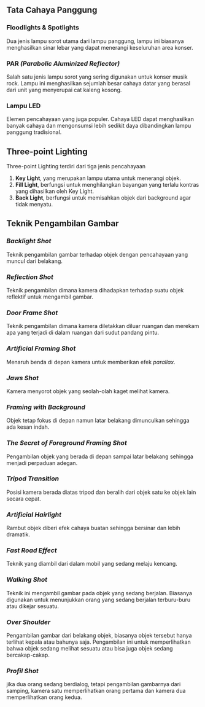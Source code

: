 ## Tata Cahaya Panggung
###  Floodlights & Spotlights
Dua jenis lampu sorot utama dari lampu panggung, lampu ini biasanya menghasilkan sinar lebar yang dapat menerangi keseluruhan area konser.

### PAR _(Parabolic Aluminized Reflector)_
Salah satu jenis lampu sorot yang sering digunakan untuk konser musik rock.  Lampu ini menghasilkan sejumlah besar cahaya datar yang berasal dari unit yang menyerupai cat kaleng kosong.

### Lampu LED
Elemen pencahayaan yang juga populer. Cahaya LED dapat menghasilkan banyak cahaya dan mengonsumsi lebih sedikit daya dibandingkan lampu panggung tradisional.

## Three-point Lighting
Three-point Lighting terdiri dari tiga jenis pencahayaan
1. **Key Light**, yang merupakan lampu utama untuk menerangi objek.
2. **Fill Light**, berfungsi untuk menghilangkan bayangan yang terlalu kontras yang dihasilkan oleh Key Light.
3. **Back Light**, berfungsi untuk memisahkan objek dari background agar tidak menyatu.

## Teknik Pengambilan Gambar
### _Backlight Shot_ 
Teknik pengambilan gambar terhadap objek dengan pencahayaan yang muncul dari belakang.

### _Reflection Shot_
Teknik pengambilan dimana kamera dihadapkan terhadap suatu objek reflektif untuk mengambil gambar.

### _Door Frame Shot_
Teknik pengambilan dimana kamera diletakkan diluar ruangan dan merekam apa yang terjadi di dalam ruangan dari sudut pandang pintu.

### _Artificial Framing Shot_
Menaruh benda di depan kamera untuk memberikan efek _parallax_.

### _Jaws Shot_
Kamera menyorot objek yang seolah-olah kaget melihat kamera.

### _Framing with Background_
Objek tetap fokus di depan namun latar belakang dimunculkan sehingga ada kesan indah.

### _The Secret of Foreground Framing Shot_
Pengambilan objek yang berada di depan sampai latar belakang sehingga menjadi perpaduan adegan.

### _Tripod Transition_
Posisi kamera berada diatas tripod dan beralih dari objek satu ke objek lain secara cepat.

### _Artificial Hairlight_
Rambut objek diberi efek cahaya buatan sehingga bersinar dan lebih dramatik.

### _Fast Road Effect_
Teknik yang diambil dari dalam mobil yang sedang melaju kencang.

### _Walking Shot_
Teknik ini mengambil gambar pada objek yang sedang berjalan. Biasanya digunakan untuk menunjukkan orang yang sedang berjalan terburu-buru atau dikejar sesuatu.

### _Over Shoulder_
Pengambilan gambar dari belakang objek, biasanya objek tersebut hanya terlihat kepala atau bahunya saja. Pengambilan ini untuk memperlihatkan bahwa objek sedang melihat sesuatu atau bisa juga objek sedang bercakap-cakap.

### _Profil Shot_ 
jika dua orang sedang berdialog, tetapi pengambilan gambarnya dari samping, kamera satu memperlihatkan orang pertama dan kamera dua memperlihatkan orang kedua.
